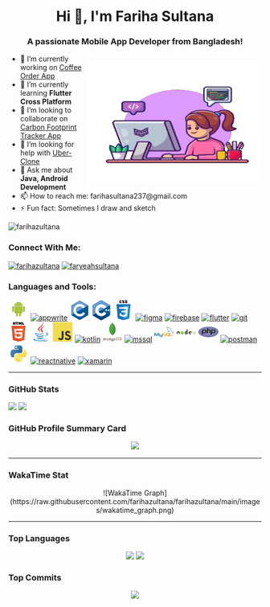 <h1 align="center">Hi 👋, I'm Fariha Sultana</h1>
<h3 align="center">A passionate Mobile App Developer from Bangladesh!</h3>
<p align="center">
  <p align="right"><img align="right" height="250" width="350" alt="Fariha Sultana" style="margin-top: 10px" src="./giphy.gif" /></p>
  <ul>
    <li>🔭 I’m currently working on <a href="https://github.com/Farihazultana/Coffee-Order-App">Coffee Order App</a></li>
    <li>🌱 I’m currently learning <strong>Flutter Cross Platform</strong></li>
    <li>👯 I’m looking to collaborate on <a href="https://github.com/DesktopItOfficial/carbon-foot-print">Carbon Footprint Tracker App</a></li>
    <li>🤝 I’m looking for help with <a href="https://github.com/Farihazultana/Uber-Clone">Uber-Clone</a></li>
    <li>💬 Ask me about <strong>Java, Android Development</strong></li>
    <li>📫 How to reach me: farihasultana237@gmail.com</li>
    <li>⚡ Fun fact: Sometimes I draw and sketch</li>
  </ul>
</p>

<p align="left"> <img src="https://komarev.com/ghpvc/?username=farihazultana&label=Profile%20views&color=0e75b6&style=flat" alt="farihazultana" /> </p>

<h3 align="left">Connect With Me:</h3>
<p align="left">
  <a href="https://linkedin.com/in/farihazultana" target="blank"><img align="center" src="https://raw.githubusercontent.com/rahuldkjain/github-profile-readme-generator/master/src/images/icons/Social/linked-in-alt.svg" alt="farihazultana" height="30" width="40" /></a>
  <a href="https://www.facebook.com/faryeahsultana" target="blank"><img align="center" src="https://raw.githubusercontent.com/rahuldkjain/github-profile-readme-generator/master/src/images/icons/Social/facebook.svg" alt="faryeahsultana" height="30" width="40" /></a>
</p>

<h3 align="left">Languages and Tools:</h3>
<p align="left">
  <a href="https://developer.android.com" target="_blank" rel="noreferrer"><img src="https://raw.githubusercontent.com/devicons/devicon/master/icons/android/android-original-wordmark.svg" alt="android" width="40" height="40"/></a>
  <a href="https://appwrite.io" target="_blank" rel="noreferrer"><img src="https://www.vectorlogo.zone/logos/appwriteio/appwriteio-icon.svg" alt="appwrite" width="40" height="40"/></a>
  <a href="https://www.cprogramming.com/" target="_blank" rel="noreferrer"><img src="https://raw.githubusercontent.com/devicons/devicon/master/icons/c/c-original.svg" alt="c" width="40" height="40"/></a>
  <a href="https://www.w3schools.com/cpp/" target="_blank" rel="noreferrer"><img src="https://raw.githubusercontent.com/devicons/devicon/master/icons/cplusplus/cplusplus-original.svg" alt="cplusplus" width="40" height="40"/></a>
  <a href="https://www.w3schools.com/css/" target="_blank" rel="noreferrer"><img src="https://raw.githubusercontent.com/devicons/devicon/master/icons/css3/css3-original-wordmark.svg" alt="css3" width="40" height="40"/></a>
  <a href="https://www.figma.com/" target="_blank" rel="noreferrer"><img src="https://www.vectorlogo.zone/logos/figma/figma-icon.svg" alt="figma" width="40" height="40"/></a>
  <a href="https://firebase.google.com/" target="_blank" rel="noreferrer"><img src="https://www.vectorlogo.zone/logos/firebase/firebase-icon.svg" alt="firebase" width="40" height="40"/></a>
  <a href="https://flutter.dev" target="_blank" rel="noreferrer"><img src="https://www.vectorlogo.zone/logos/flutterio/flutterio-icon.svg" alt="flutter" width="40" height="40"/></a>
  <a href="https://git-scm.com/" target="_blank" rel="noreferrer"><img src="https://www.vectorlogo.zone/logos/git-scm/git-scm-icon.svg" alt="git" width="40" height="40"/></a>
  <a href="https://www.w3.org/html/" target="_blank" rel="noreferrer"><img src="https://raw.githubusercontent.com/devicons/devicon/master/icons/html5/html5-original-wordmark.svg" alt="html5" width="40" height="40"/></a>
  <a href="https://www.java.com" target="_blank" rel="noreferrer"><img src="https://raw.githubusercontent.com/devicons/devicon/master/icons/java/java-original.svg" alt="java" width="40" height="40"/></a>
  <a href="https://developer.mozilla.org/en-US/docs/Web/JavaScript" target="_blank" rel="noreferrer"><img src="https://raw.githubusercontent.com/devicons/devicon/master/icons/javascript/javascript-original.svg" alt="javascript" width="40" height="40"/></a>
  <a href="https://kotlinlang.org" target="_blank" rel="noreferrer"><img src="https://www.vectorlogo.zone/logos/kotlinlang/kotlinlang-icon.svg" alt="kotlin" width="40" height="40"/></a>
  <a href="https://www.mongodb.com/" target="_blank" rel="noreferrer"><img src="https://raw.githubusercontent.com/devicons/devicon/master/icons/mongodb/mongodb-original-wordmark.svg" alt="mongodb" width="40" height="40"/></a>
  <a href="https://www.microsoft.com/en-us/sql-server" target="_blank" rel="noreferrer"><img src="https://www.svgrepo.com/show/303229/microsoft-sql-server-logo.svg" alt="mssql" width="40" height="40"/></a>
  <a href="https://www.mysql.com/" target="_blank" rel="noreferrer"><img src="https://raw.githubusercontent.com/devicons/devicon/master/icons/mysql/mysql-original-wordmark.svg" alt="mysql" width="40" height="40"/></a>
  <a href="https://nodejs.org" target="_blank" rel="noreferrer"><img src="https://raw.githubusercontent.com/devicons/devicon/master/icons/nodejs/nodejs-original-wordmark.svg" alt="nodejs" width="40" height="40"/></a>
  <a href="https://www.php.net" target="_blank" rel="noreferrer"><img src="https://raw.githubusercontent.com/devicons/devicon/master/icons/php/php-original.svg" alt="php" width="40" height="40"/></a>
  <a href="https://postman.com" target="_blank" rel="noreferrer"><img src="https://www.vectorlogo.zone/logos/getpostman/getpostman-icon.svg" alt="postman" width="40" height="40"/></a>
  <a href="https://www.python.org" target="_blank" rel="noreferrer"><img src="https://raw.githubusercontent.com/devicons/devicon/master/icons/python/python-original.svg" alt="python" width="40" height="40"/></a>
  <a href="https://reactnative.dev/" target="_blank" rel="noreferrer"><img src="https://reactnative.dev/img/header_logo.svg" alt="reactnative" width="40" height="40"/></a>
  <a href="https://dotnet.microsoft.com/apps/xamarin" target="_blank" rel="noreferrer"><img src="https://raw.githubusercontent.com/detain/svg-logos/780f25886640cef088af994181646db2f6b1a3f8/svg/xamarin.svg" alt="xamarin" width="40" height="40"/></a>
</p>
<hr>

### GitHub Stats
<p align="left">
	<img width="48%" src="https://github-readme-stats.vercel.app/api?username=Farihazultana&show_icons=true&theme=github" />
	<img width="48%" src="https://github-readme-streak-stats.herokuapp.com/?user=Farihazultana&theme=github" />
</p>

### GitHub Profile Summary Card
<p align="center">
  <img src="https://github-profile-summary-cards.vercel.app/api/cards/profile-details?username=Farihazultana&theme=github"/>
</p>

---
<!--START_SECTION:waka-->
<!--END_SECTION:waka-->
### WakaTime Stat

<div align="center">
![WakaTime Graph](https://raw.githubusercontent.com/farihazultana/farihazultana/main/images/wakatime_graph.png)
	
---

</div>


### Top Languages
<p align="center">
	<img width="48%" src="https://github-profile-summary-cards.vercel.app/api/cards/repos-per-language?username=Farihazultana&theme=github" />
	<img width="48%" src="https://github-profile-summary-cards.vercel.app/api/cards/most-commit-language?username=Farihazultana&theme=github" />
</p>

### Top Commits
<p align="center">
	<img width="48%" src="http://github-profile-summary-cards.vercel.app/api/cards/productive-time?username=Farihazultana&theme=github&utcOffset=6" />
</p>
